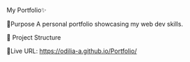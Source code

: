 My Portfolio✨

🌟Purpose
A personal portfolio showcasing my web dev skills.

🌟 Project Structure


🔗Live URL: https://odilia-a.github.io/Portfolio/
